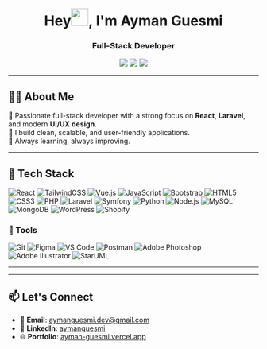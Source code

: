 <h1 align="center">
  Hey<img src="https://media.giphy.com/media/hvRJCLFzcasrR4ia7z/giphy.gif" width="35">, I'm Ayman Guesmi
</h1>
<h3 align="center">Full-Stack Developer</h3>

<p align="center">
  <a href="mailto:aymanguesmi.dev@gmail.com"><img src="https://img.shields.io/badge/Email-aymanguesmi.dev@gmail.com-red?style=for-the-badge&logo=gmail&logoColor=white" /></a>
  <a href="https://www.linkedin.com/in/aymanguesmi/"><img src="https://img.shields.io/badge/LinkedIn-aymanguesmi-blue?style=for-the-badge&logo=linkedin&logoColor=white" /></a>
  <a href="https://ayman-guesmi.vercel.app"><img src="https://img.shields.io/badge/Portfolio-ayman--guesmi.vercel.app-ff69b4?style=for-the-badge&logo=vercel&logoColor=white" /></a>
</p>

---

## 🧑‍💻 About Me

🔹 Passionate full-stack developer with a strong focus on **React**, **Laravel**, and modern **UI/UX design**.  
🔹 I build clean, scalable, and user-friendly applications.  
🔹 Always learning, always improving.

---

## 🚀 Tech Stack

![React](https://img.shields.io/badge/-React-61DAFB?style=flat-square&logo=react&logoColor=black)
![TailwindCSS](https://img.shields.io/badge/-TailwindCSS-38B2AC?style=flat-square&logo=tailwind-css&logoColor=white)
![Vue.js](https://img.shields.io/badge/-Vue.js-4FC08D?style=flat-square&logo=vue.js&logoColor=white)
![JavaScript](https://img.shields.io/badge/-JavaScript-F7DF1E?style=flat-square&logo=javascript&logoColor=black)
![Bootstrap](https://img.shields.io/badge/-Bootstrap-7952B3?style=flat-square&logo=bootstrap&logoColor=white)
![HTML5](https://img.shields.io/badge/-HTML5-E34F26?style=flat-square&logo=html5&logoColor=white)
![CSS3](https://img.shields.io/badge/-CSS3-1572B6?style=flat-square&logo=css3)
![PHP](https://img.shields.io/badge/-PHP-777BB4?style=flat-square&logo=php&logoColor=white)
![Laravel](https://img.shields.io/badge/-Laravel-F9322C?style=flat-square&logo=laravel&logoColor=white)
![Symfony](https://img.shields.io/badge/-Symfony-000000?style=flat-square&logo=symfony&logoColor=white)
![Python](https://img.shields.io/badge/-Python-3776AB?style=flat-square&logo=python&logoColor=white)
![Node.js](https://img.shields.io/badge/-Node.js-339933?style=flat-square&logo=node.js&logoColor=white)
![MySQL](https://img.shields.io/badge/-MySQL-4479A1?style=flat-square&logo=mysql&logoColor=white)
![MongoDB](https://img.shields.io/badge/-MongoDB-47A248?style=flat-square&logo=mongodb&logoColor=white)
![WordPress](https://img.shields.io/badge/-WordPress-21759B?style=flat-square&logo=wordpress&logoColor=white)
![Shopify](https://img.shields.io/badge/-Shopify-7AB55C?style=flat-square&logo=shopify&logoColor=white)


### 🧰 Tools
![Git](https://img.shields.io/badge/-Git-F05032?style=flat-square&logo=git&logoColor=white)
![Figma](https://img.shields.io/badge/-Figma-F24E1E?style=flat-square&logo=figma&logoColor=white)
![VS Code](https://img.shields.io/badge/-VS%20Code-007ACC?style=flat-square&logo=visual-studio-code)
![Postman](https://img.shields.io/badge/-Postman-FF6C37?style=flat-square&logo=postman&logoColor=white)
![Adobe Photoshop](https://img.shields.io/badge/-Photoshop-31A8FF?style=flat-square&logo=adobe-photoshop&logoColor=white)
![Adobe Illustrator](https://img.shields.io/badge/-Illustrator-FF9A00?style=flat-square&logo=adobe-illustrator&logoColor=white)
![StarUML](https://img.shields.io/badge/-StarUML-1B1F23?style=flat-square&logo=data:image/svg+xml;base64,PHN2ZyBmaWxsPSJ3aGl0ZSIgcm9sZT0iaW1nIiB2aWV3Qm94PSIwIDAgMjQgMjQiIHhtbG5zPSJodHRwOi8vd3d3LnczLm9yZy8yMDAwL3N2ZyI+PHJlY3Qgd2lkdGg9IjI0IiBoZWlnaHQ9IjI0IiBmaWxsPSIjMDAwIi8+PHBhdGggZD0iTTcgMTZoMXY1aDJ2LTVoMXYtMmg0di0yaC00di0xaDJ2MWgyVjloLTIuNVY3aDNWNUg3djFoM3YxaC0zdjJoM3YyaC0zeiIgZmlsbD0id2hpdGUiLz48L3N2Zz4=)


---

<!-- 
## 📊 GitHub Stats

<p align="center">
  <img src="https://github-readme-stats.vercel.app/api?username=Ayman-Gu&show_icons=true&theme=radical" alt="GitHub stats" />
</p>
<p align="center">
  <img src="https://github.com/Ayman-Gu/Ayman-Gu/blob/output/github-contribution-grid-snake.svg" alt="snake animation" />
</p>
-->


---

## 📫 Let's Connect

- 📧 **Email**: aymanguesmi.dev@gmail.com  
- 💼 **LinkedIn**: [aymanguesmi](https://www.linkedin.com/in/aymanguesmi/)  
- 🌐 **Portfolio**: [ayman-guesmi.vercel.app](https://ayman-guesmi.vercel.app)
